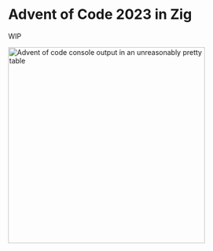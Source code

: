 # Advent of Code 2023 in Zig

WIP

<img alt="Advent of code console output in an unreasonably pretty table" src="https://github.com/alexkuz/zig-advent-of-code-2023/assets/790659/7a84ae5f-72c8-45bd-8450-b09c0a43436a" width="400" />
